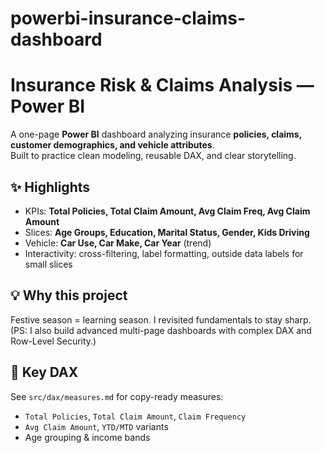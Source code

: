 # powerbi-insurance-claims-dashboard
# Insurance Risk & Claims Analysis — Power BI

A one-page **Power BI** dashboard analyzing insurance **policies, claims, customer demographics, and vehicle attributes**.  
Built to practice clean modeling, reusable DAX, and clear storytelling.

## ✨ Highlights
- KPIs: **Total Policies, Total Claim Amount, Avg Claim Freq, Avg Claim Amount**
- Slices: **Age Groups, Education, Marital Status, Gender, Kids Driving**
- Vehicle: **Car Use, Car Make, Car Year** (trend)
- Interactivity: cross-filtering, label formatting, outside data labels for small slices

## 💡 Why this project
Festive season = learning season. I revisited fundamentals to stay sharp.
(PS: I also build advanced multi-page dashboards with complex DAX and Row-Level Security.)


## 🧮 Key DAX
See `src/dax/measures.md` for copy-ready measures:
- `Total Policies`, `Total Claim Amount`, `Claim Frequency`
- `Avg Claim Amount`, `YTD/MTD` variants
- Age grouping & income bands


